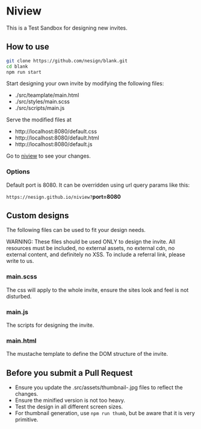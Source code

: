 # Niview

This is a Test Sandbox for designing new invites.

## How to use

```sh
git clone https://github.com/nesign/blank.git
cd blank
npm run start
```

Start designing your own invite by modifying the following files:

- ./src/teamplate/main.html
- ./src/styles/main.scss
- ./src/scripts/main.js

Serve the modified files at

- http://localhost:8080/default.css
- http://localhost:8080/default.html
- http://localhost:8080/default.js


Go to [niview](https://nesign.github.io/niview) to see your changes.

### Options

Default port is 8080. It can be overridden using url query params like this: 

`https://nesign.github.io/niview?`**port=8080**

## Custom designs

The following files can be used to fit your design needs.

WARNING: These files should be used ONLY to design the invite. All resources must be included, no external assets, no external cdn, no external content, and definitely no XSS. To include a referral link, please write to us.

### main.scss

The css will apply to the whole invite, ensure the sites look and feel is not disturbed.

### main.js

The scripts for designing the invite.

### main.html

The mustache template to define the DOM structure of the invite.

## Before you submit a Pull Request

- Ensure you update the .src/assets/thumbnail-.jpg files to reflect the changes.
- Ensure the minified version is not too heavy.
- Test the design in all different screen sizes.
- For thumbnail generation, use `npm run thumb`, but be aware that it is very primitive.
